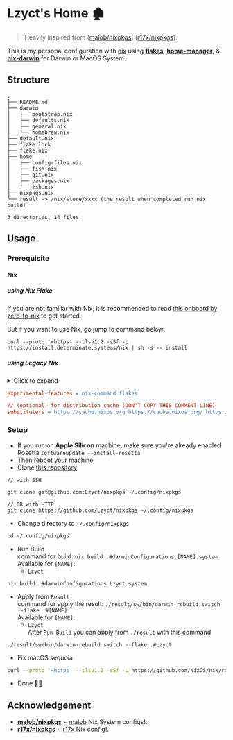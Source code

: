 # Lzyct's Home 🏚

> Heavily inspired from ([malob/nixpkgs](https://github.com/malob/nixpkgs)) ([r17x/nixpkgs](https://github.com/r17x/nixpkgs)).

This is my personal configuration with [nix](https://nixos.org/) using [**flakes**](https://nixos.wiki/wiki/Flakes), [**home-manager**](https://github.com/nix-community/home-manager), & [**nix-darwin**](https://github.com/LnL7/nix-darwin) for Darwin or MacOS System.

## Structure

```console
.
├── README.md
├── darwin
│   ├── bootstrap.nix
│   ├── defaults.nix
│   ├── general.nix
│   └── homebrew.nix
├── default.nix
├── flake.lock
├── flake.nix
├── home
│   ├── config-files.nix
│   ├── fish.nix
│   ├── git.nix
│   ├── packages.nix
│   └── zsh.nix
├── nixpkgs.nix
└── result -> /nix/store/xxxx (the result when completed run nix build)

3 directories, 14 files

```

## Usage

### Prerequisite

#### **Nix**

##### using Nix Flake

If you are not familiar with Nix, it is recommended to read [this onboard by zero-to-nix](https://zero-to-nix.com/start/install) to get started.

But if you want to use Nix, go jump to command below:

```console
curl --proto '=https' --tlsv1.2 -sSf -L https://install.determinate.systems/nix | sh -s -- install
```

##### using Legacy Nix

<details>
    <summary>Click to expand</summary>


| System                                         | Single User | Multiple User | Command                                                             |
|------------------------------------------------|-------------|---------------|---------------------------------------------------------------------|
| **Linux**                                      | ✅           | ✅             | [Single User](#linux-single-user) • [Multi User](#linux-multi-user) |
| **Darwin** (MacOS)                             | ❌           | ✅             | [Multi User](#darwin-multi-user)                                    |
| [**More...**](https://nixos.org/download.html) |             |               |                                                                     |

##### Linux Single User

```console
sh <(curl -L https://nixos.org/nix/install) --daemon
```

##### Linux Multi User

```console
sh <(curl -L https://nixos.org/nix/install) --no-daemon
```

##### Darwin Multi User

```console
sh <(curl -L https://nixos.org/nix/install)
```

#### Enable `experimental-features`

In general installation of nix, the nix configuration is located in `~/.config/nix/nix.conf`.
You **MUST** be set the `experimental-features` before use [this configuration](https://github.com/r17x/universe).

```cfg
experimental-features = nix-command flakes

// (optional) for distribution cache (DON'T COPY THIS COMMENT LINE)
substituters = https://cache.nixos.org https://cache.nixos.org/ https://r17.cachix.org
```

</details>

```cfg
experimental-features = nix-command flakes

// (optional) for distribution cache (DON'T COPY THIS COMMENT LINE)
substituters = https://cache.nixos.org https://cache.nixos.org/ https://r17.cachix.org
```

### Setup
- If you run on **Apple Silicon** machine, make sure you're already enabled Rosetta `softwareupdate --install-rosetta`
- Then reboot your machine
- Clone [this repository](https://github.com/Lzyct/nixpkgs)


```console
// with SSH

git clone git@github.com:Lzyct/nixpkgs ~/.config/nixpkgs

// OR with HTTP
git clone https://github.com/Lzyct/nixpkgs ~/.config/nixpkgs

```

- Change directory to `~/.config/nixpkgs`

```console
cd ~/.config/nixpkgs
```

- Run Build  
  command for build: `nix build .#darwinConfigurations.[NAME].system`  
  Available for `[NAME]`:
  - `Lzyct`

```console
nix build .#darwinConfigurations.Lzyct.system
```

- Apply from `Result`  
  command for apply the result: `./result/sw/bin/darwin-rebuild switch --flake .#[NAME]`  
  Available for `[NAME]`:
  - `Lzyct`  
    After `Run Build` you can apply from `./result` with this command

```console
./result/sw/bin/darwin-rebuild switch --flake .#Lzyct
```

- Fix macOS sequoia
```bash
curl --proto '=https' --tlsv1.2 -sSf -L https://github.com/NixOS/nix/raw/master/scripts/sequoia-nixbld-user-migration.sh | bash -                            2m 4s
```

- Done 🚀🎉

## Acknowledgement

- [**malob/nixpkgs**](https://github.com/malob/nixpkgs) ~ [malob](https://github.com/malob) Nix System configs!.
- [**r17x/nixpkgs**](https://github.com/r17x/nixpkgs) ~ [r17x](https://github.com/r17x) Nix config!.
